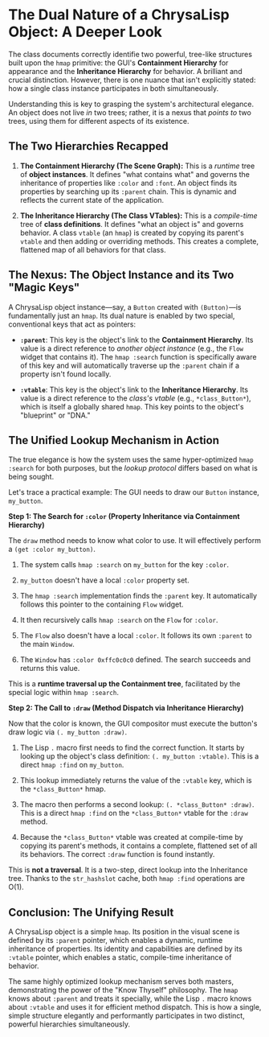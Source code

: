 # The Dual Nature of a ChrysaLisp Object: A Deeper Look

The class documents correctly identifie two powerful, tree-like structures built
upon the `hmap` primitive: the GUI's **Containment Hierarchy** for appearance
and the **Inheritance Hierarchy** for behavior. A brilliant and crucial
distinction. However, there is one nuance that isn't explicitly stated: how a
single class instance participates in both simultaneously.

Understanding this is key to grasping the system's architectural elegance. An
object does not live *in* two trees; rather, it is a nexus that *points to* two
trees, using them for different aspects of its existence.

## The Two Hierarchies Recapped

1.  **The Containment Hierarchy (The Scene Graph):** This is a *runtime* tree of
    **object instances**. It defines "what contains what" and governs the
    inheritance of properties like `:color` and `:font`. An object finds its
    properties by searching up its `:parent` chain. This is dynamic and reflects
    the current state of the application.

2.  **The Inheritance Hierarchy (The Class VTables):** This is a *compile-time*
    tree of **class definitions**. It defines "what an object is" and governs
    behavior. A class `vtable` (an `hmap`) is created by copying its parent's
    `vtable` and then adding or overriding methods. This creates a complete,
    flattened map of all behaviors for that class.

## The Nexus: The Object Instance and its Two "Magic Keys"

A ChrysaLisp object instance—say, a `Button` created with `(Button)`—is
fundamentally just an `hmap`. Its dual nature is enabled by two special,
conventional keys that act as pointers:

*   **`:parent`**: This key is the object's link to the **Containment
    Hierarchy**. Its value is a direct reference to *another object instance*
    (e.g., the `Flow` widget that contains it). The `hmap :search` function is
    specifically aware of this key and will automatically traverse up the
    `:parent` chain if a property isn't found locally.

*   **`:vtable`**: This key is the object's link to the **Inheritance
    Hierarchy**. Its value is a direct reference to the *class's vtable* (e.g.,
    `*class_Button*`), which is itself a globally shared `hmap`. This key points
    to the object's "blueprint" or "DNA."

## The Unified Lookup Mechanism in Action

The true elegance is how the system uses the same hyper-optimized `hmap :search`
for both purposes, but the *lookup protocol* differs based on what is being
sought.

Let's trace a practical example: The GUI needs to draw our `Button` instance,
`my_button`.

**Step 1: The Search for `:color` (Property Inheritance via Containment
Hierarchy)**

The `draw` method needs to know what color to use. It will effectively perform a
`(get :color my_button)`.

1.  The system calls `hmap :search` on `my_button` for the key `:color`.

2.  `my_button` doesn't have a local `:color` property set.

3.  The `hmap :search` implementation finds the `:parent` key. It automatically
    follows this pointer to the containing `Flow` widget.

4.  It then recursively calls `hmap :search` on the `Flow` for `:color`.

5.  The `Flow` also doesn't have a local `:color`. It follows its own `:parent`
    to the main `Window`.

6.  The `Window` has `:color 0xffc0c0c0` defined. The search succeeds and
    returns this value.

This is a **runtime traversal up the Containment tree**, facilitated by the
special logic within `hmap :search`.

**Step 2: The Call to `:draw` (Method Dispatch via Inheritance Hierarchy)**

Now that the color is known, the GUI compositor must execute the button's draw
logic via `(. my_button :draw)`.

1.  The Lisp `.` macro first needs to find the correct function. It starts by
    looking up the object's class definition: `(. my_button :vtable)`. This is a
    direct `hmap :find` on `my_button`.

2.  This lookup immediately returns the value of the `:vtable` key, which is the
    `*class_Button*` hmap.

3.  The macro then performs a second lookup: `(. *class_Button* :draw)`. This is
    a direct `hmap :find` on the `*class_Button*` vtable for the `:draw` method.

4.  Because the `*class_Button*` vtable was created at compile-time by copying
    its parent's methods, it contains a complete, flattened set of all its
    behaviors. The correct `:draw` function is found instantly.

This is **not a traversal**. It is a two-step, direct lookup into the
Inheritance tree. Thanks to the `str_hashslot` cache, both `hmap :find`
operations are O(1).

## Conclusion: The Unifying Result

A ChrysaLisp object is a simple `hmap`. Its position in the visual scene is
defined by its `:parent` pointer, which enables a dynamic, runtime inheritance
of properties. Its identity and capabilities are defined by its `:vtable`
pointer, which enables a static, compile-time inheritance of behavior.

The same highly optimized lookup mechanism serves both masters, demonstrating
the power of the "Know Thyself" philosophy. The `hmap` knows about `:parent` and
treats it specially, while the Lisp `.` macro knows about `:vtable` and uses it
for efficient method dispatch. This is how a single, simple structure elegantly
and performantly participates in two distinct, powerful hierarchies
simultaneously.